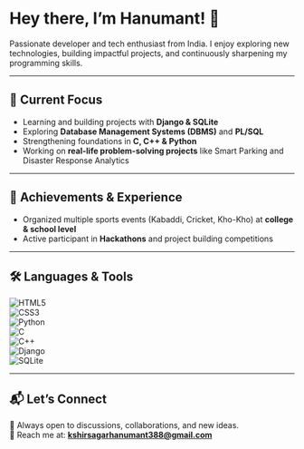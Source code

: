 # Hey there, I’m Hanumant! 👋  

Passionate developer and tech enthusiast from India. I enjoy exploring new technologies, building impactful projects, and continuously sharpening my programming skills.  

---

## 🚀 Current Focus  

- Learning and building projects with **Django & SQLite**  
- Exploring **Database Management Systems (DBMS)** and **PL/SQL**  
- Strengthening foundations in **C, C++ & Python**  
- Working on **real-life problem-solving projects** like Smart Parking and Disaster Response Analytics  

---

## 🏅 Achievements & Experience  

- Organized multiple sports events (Kabaddi, Cricket, Kho-Kho) at **college & school level**  
- Active participant in **Hackathons** and project building competitions  

---

## 🛠 Languages & Tools  

![HTML5](https://img.shields.io/badge/HTML5-E34F26?style=flat&logo=html5&logoColor=white)  
![CSS3](https://img.shields.io/badge/CSS3-1572B6?style=flat&logo=css3&logoColor=white)  
![Python](https://img.shields.io/badge/Python-3776AB?style=flat&logo=python&logoColor=white)  
![C](https://img.shields.io/badge/C-00599C?style=flat&logo=c&logoColor=white)  
![C++](https://img.shields.io/badge/C++-00599C?style=flat&logo=cplusplus&logoColor=white)  
![Django](https://img.shields.io/badge/Django-092E20?style=flat&logo=django&logoColor=white)  
![SQLite](https://img.shields.io/badge/SQLite-003B57?style=flat&logo=sqlite&logoColor=white)  

---

## 📬 Let’s Connect  

💬 Always open to discussions, collaborations, and new ideas.  
📧 Reach me at: **kshirsagarhanumant388@gmail.com**
